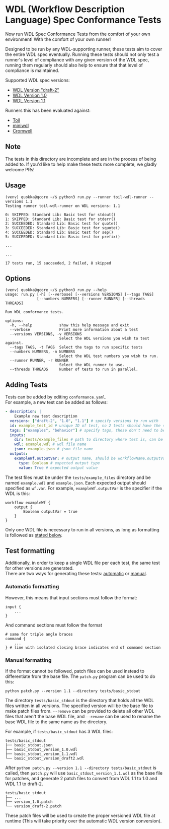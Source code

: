 # WDL (Workflow Description Language) Spec Conformance Tests

Now run WDL Spec Conformance Tests from the comfort of your own environment!  With the
comfort of your own runner!

Designed to be run by any WDL-supporting runner, these tests aim to cover
the entire WDL spec eventually.  Running these tests should not only test a runner's
level of compliance with any given version of the WDL spec, running them regularly 
should also help to ensure that that level of compliance is maintained.

Supported WDL spec versions:

 - [WDL Version "draft-2"](https://github.com/openwdl/wdl/tree/main/versions/draft-2)
 - [WDL Version 1.0](https://github.com/openwdl/wdl/tree/main/versions/1.0)
 - [WDL Version 1.1](https://github.com/openwdl/wdl/tree/main/versions/1.1)

Runners this has been evaluated against:

 - [Toil](https://github.com/DataBiosphere/toil)
 - [miniwdl](https://github.com/chanzuckerberg/miniwdl)
 - [Cromwell](https://github.com/broadinstitute/cromwell)

## Note

The tests in this directory are incomplete and are in the process of being added to.  If you'd like 
to help make these tests more complete, we gladly welcome PRs!

## Usage

```
(venv) quokka@qcore ~/$ python3 run.py --runner toil-wdl-runner --versions 1.1
Testing runner toil-wdl-runner on WDL versions: 1.1

0: SKIPPED: Standard Lib: Basic test for stdout()
1: SKIPPED: Standard Lib: Basic test for stderr()
2: SUCCEEDED: Standard Lib: Basic test for quote()
3: SUCCEEDED: Standard Lib: Basic test for squote()
4: SUCCEEDED: Standard Lib: Basic test for sep()
5: SUCCEEDED: Standard Lib: Basic test for prefix()

...

...

17 tests run, 15 succeeded, 2 failed, 8 skipped
```


## Options

```
(venv) quokka@qcore ~/$ python3 run.py --help
usage: run.py [-h] [--verbose] [--versions VERSIONS] [--tags TAGS]
              [--numbers NUMBERS] [--runner RUNNER] [--threads THREADS]

Run WDL conformance tests.

options:
  -h, --help            show this help message and exit
  --verbose             Print more information about a test
  --versions VERSIONS, -v VERSIONS
                        Select the WDL versions you wish to test against.
  --tags TAGS, -t TAGS  Select the tags to run specific tests
  --numbers NUMBERS, -n NUMBERS
                        Select the WDL test numbers you wish to run.
  --runner RUNNER, -r RUNNER
                        Select the WDL runner to use.
  --threads THREADS     Number of tests to run in parallel.
```

## Adding Tests
Tests can be added by editing `conformance.yaml`. \
For example, a new test can be added as follows:
```yaml
- description: |
    Example new test description
  versions: ["draft-2", "1.0", "1.1"] # specify versions to run with
  id: example_test_id # unique ID of test, no 2 tests should have the same id
  tags: ["examples", "behavior"] # specify tags, these don't need to be unique
  inputs:
    dir: tests/example_files # path to directory where test is, can be an absolute or relative path (to run.py)
    wdl: example.wdl # wdl file name
    json: example.json # json file name
  outputs:
    exampleWf.outputVar: # output name, should be workflowName.outputVariable
      type: Boolean # expected output type
      value: True # expected output value
```
The test files must be under the `tests/example_files` directory and be named `example.wdl` and `example.json`.
Each expected output should specified as `wf.var`. For example, `exampleWf.outputVar` is the specifier if the WDL is this:
```wdl
workflow exampleWf {
    output {
        Boolean outputVar = true
    }
}
```
Only one WDL file is necessary to run in all versions, as long as formatting is followed as [stated below](##test-formatting).
## Test formatting
Additionally, in order to keep a single WDL file per each test, the same test for other versions are generated. \
There are two ways for generating these tests: [automatic](###automatic-formatting) or [manual](###manual-formatting).
### Automatic formatting
However, this means that input sections must follow the format:
```wdl
input {
    ...
}
```
And command sections must follow the format
```wdl
# same for triple angle braces
command {
    ...
} # line with isolated closing brace indicates end of command section
```
### Manual formatting
If the format cannot be followed, patch files can be used instead to differentiate from the base file.
The `patch.py` program can be used to do this:
```commandline
python patch.py --version 1.1 --directory tests/basic_stdout
```
The directory `tests/basic_stdout` is the directory that holds all the WDL files written in all versions. The specified version will be the base file to make patch files from.
`--remove` can be provided to delete all other WDL files that aren't the base WDL file, and `--rename` can be used to rename the base WDL file to the same name as the directory.

For example, if `tests/basic_stdout` has 3 WDL files:
```commandline
tests/basic_stdout
├── basic_stdout.json
├── basic_stdout_version_1.0.wdl
├── basic_stdout_version_1.1.wdl
└── basic_stdout_version_draft2.wdl
```
After `python patch.py --version 1.1 --directory tests/basic_stdout` is called, then `patch.py` will use `basic_stdout_version_1.1.wdl` as the base file for patches, and generate 2 patch files to convert from WDL 1.1 to 1.0 and WDL 1.1 to draft-2.
```commandline
tests/basic_stdout
├── ...
├── version_1.0.patch
└── version_draft-2.patch
```
These patch files will be used to create the proper versioned WDL file at runtime (This will take priority over the automatic WDL version conversion).